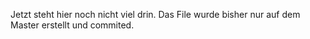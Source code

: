 Jetzt steht hier noch nicht viel drin. Das File wurde bisher nur auf dem Master erstellt und commited.